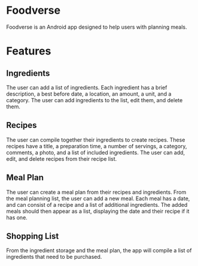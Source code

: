 # Foodverse

Foodverse is an Android app designed to help users with planning meals. 

# Features
## Ingredients
The user can add a list of ingredients. Each ingredient has a brief description, a best before
date, a location, an amount, a unit, and a category. The user can add ingredients to the list,
edit them, and delete them. 

## Recipes
The user can compile together their ingredients to create recipes. These recipes have a title,
a preparation time, a number of servings, a category, comments, a photo, and a list of included
ingredients. The user can add, edit, and delete recipes from their recipe list. 

## Meal Plan
The user can create a meal plan from their recipes and ingredients. From the meal planning list,
the user can add a new meal. Each meal has a date, and can consist of a recipe and a list of
additional ingredients. The added meals should then appear as a list, displaying the date and 
their recipe if it has one. 

## Shopping List
From the ingredient storage and the meal plan, the app will compile a list of ingredients that
need to be purchased.
